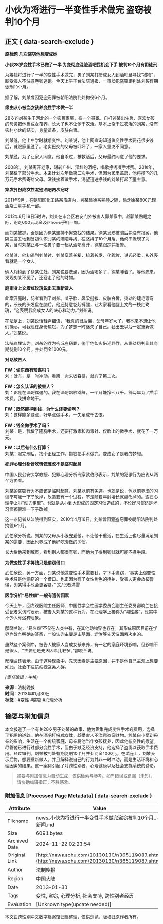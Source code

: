 # 小伙为将进行一半变性手术做完 盗窃被判10个月

## 正文 { data-search-exclude }


**原标题** **几次盗窃他想变成她**

**小伙28岁变性手术已做了一半 为变彻底混迹酒吧找机会下手 被判10个月有期徒刑**

为筹钱将进行了一半的变性手术做完，男子刘某打扮成女人到酒吧里寻找“猎物”，趁受害人不注意卷钱逃跑。今天上午丰台法院通报，一审以犯盗窃罪判处刘某有期徒刑10个月。

据了解，刘某曾因犯盗窃罪被朝阳法院判处拘役6个月。

**缘由从小被当女孩养变性手术做一半**

28岁的刘某生于河北的一个农民家庭，有一个哥哥。自打刘某出生后，喜欢女孩的母亲把他当成女孩养，长大了也不让他干农活。基本上没干过农活的刘某，没有农村小伙的结实，身量苗条，皮肤白皙。

刘某说，他上中学时就想变性。刘某说，他上网查询知道做变性手术要花很多钱后，就跟家里说了。老实巴交的父母被吓坏了，一家人坚决不同意。

刘某说，为了让家人同意，他自杀过，被救活后，父母最终同意了他的要求。

2008年，刘某离开老家，辗转广州、深圳的酒吧，唱歌挣钱凑手术费。2010年，刘某做了部分手术。本来计划次年做第二次手术，但因为家里盖房，他将攒下的几万元手术费寄给父母。没钱接着做手术，渴望迅速挣钱的刘某打起了歪主意。

**案发打扮成女性混迹酒吧两次窃财**

2011年9月，在朝阳区化工路某旅店内，刘某趁徐某熟睡之际，偷走徐某800元现金及三星手机一部。

2012年6月19日5时许，刘某在丰台区右安门外被害人郭某家中，趁郭某熟睡之际，窃走600元现金及iPhone手机一部。

而刘某被抓，全是因为徐某坚持不懈查找的结果。徐某发现被骗后并没有报案，他隔三差五地到当初认识刘某的酒吧寻找。在坚持了10个月后，他终于发现了刘某，当时刘某正与一名男子要一起从酒吧离开，徐某跟踪并报警。

徐某说，他初遇到刘某时，刘某穿着长裙，梳着长发，化着妆，说话轻柔，从外表看就是一个女人。

俩人相约到了徐某住处，刘某说要洗澡，因为酒喝多了，徐某睡着了。等他醒来，发现刘某不见了，还卷走了他的财物。

**庭审身上文着红玫瑰说出去重新做人**

此案开庭时，记者看到了刘某。瓜子脸、鼻梁挺拔、皮肤白皙，烫过的睫毛弯弯的，长长的头发盘在脑后。他还特意卷起裤腿，让大家看他腿上文的一枝红玫瑰，“这表明我变成女人的决心和动力。”刘某说。

在法庭上，刘某说话轻声细语，“我真的很后悔，父母年岁大了，我本来不想让他们操心。可我现在身份尴尬，为了梦想一时迷失了自己。我出去以后一定重新做人。”刘某说。

法院审理认为，刘某的行为构成盗窃罪，鉴于他如实供述罪行，从轻处罚判处其有期徒刑10个月，并处罚金1000元。

**对话被告人**

**FW：偷东西有预谋吗？**  
刘：没有，是一时冲动，看第一次来钱容易，就有了第二次。

**FW：怎么认识的被害人？**  
刘：都是在酒吧偶遇的。我在酒吧唱歌跳舞，一个月能挣七八千。前两年为了攒手术费，我拼命地干。

**FW：既然能挣到钱，为什么还要偷啊？**  
刘：这样能多赚点，好早点做手术，一失足成千古恨。

**FW：钱全做手术了吗？**  
刘某：是，我做了隆胸手术，还要打激素和肉毒针，仅脸上的微手术，就花了一万元。

**FW：以后有什么打算？**  
刘某：服完刑后，找个正经工作，攒钱把手术做完。变成女子是我的梦想。

**犯罪心理分析好吃懒做难改不是临时起意**

中国人民公安大学教授、犯罪心理分析专家武伯欣表示，刘某的犯罪行为应该从两个方面看。

刘某的盗窃行为不应该是临时起意，刘某以前有劣迹。也就是说，他以前养成的习惯不可能一下子改掉，改造要有一个过程，不是随着年龄增长就能改掉的。这在心理学上叫“动力定型”。也就是从小到大形成的固定习惯造成的，不论好习惯还是坏习惯都很难一下子改掉。

这一点记者从法院得到证实，2010年4月16日，刘某曾因犯盗窃罪被朝阳法院判处拘役6个月。

武伯欣分析说，刘某的父母从小很宠爱他，不让他干重活，在生活上也尽量满足刘某的需要，因此也养成了他好吃懒做的习惯。

长大后他来到城市，看到别人都很有钱，而他为了得到钱财就可能不择手段。

**为做变性手术筹钱只是偷窃借口**

武伯欣说，另一方面，刘某说他做变性手术需要钱，才下手盗窃，“事实上做变性手术只是他偷窃的一个借口。也正因为有了女性角色的掩护，受害人更会放松警惕，刘某得手也会更容易。” 文/记者洪雪

**医学分析“易性癖”一般有遗传因素**

今天上午，回龙观医院主任医师、中国性学会性医学委员会副主任委员邸晓兰在接受记者采访时表示，被告人刘某的这种行为，在心理学上被称为“易性癖”，现实中不少人有这种现象。

邸晓兰说，“易性癖”不仅在人类中有，在其他动物界也存在。其形成原因目前在学界尚没有明确的答案，一般认为主要是由基因、遗传等先天性因素决定的。

虽然这个案例中，被告人被家人当成女孩来养，有一定的家庭环境影响，但影响不是很大。“主要还是先天因素比较多。”邸晓兰说。

邸晓兰还表示，由于这种现象中，先天因素是主要原因，并不是他自己主观上想要如此，社会不应该歧视这类人群。

*(责任编辑：牛格)*

**来源**：法制晚报  
**时间**：2013年01月30日  
**标签**：#变性 #盗窃 #心理分析
<!-- tcd_original_link http://news.sohu.com/20130130/n365119087.shtml -->
## 摘要与附加信息

<!-- tcd_abstract -->
本文报道了一个有关28岁男子刘某的故事，他为筹集完成变性手术的费用，选择了犯罪的道路。他在酒吧打扮成女性，趁受害人不注意盗窃财物。刘某自小受到母亲的影响，生活在一个传统家庭，母亲将他当作女孩抚养，因此他有变性的愿望。尽管他已进行过部分变性手术，但由于缺乏经济支持，他选择了盗窃以获取手术费用。经过审判，刘某被判处有期徒刑10个月并处罚金1000元。在法庭上，刘某表示后悔，想要重新做人，并且解释说自己的行为并非一时冲动，而是生活环境和心理因素的结果。这一案例引起了对跨性别者、心理健康以及社会支持系统的讨论。
<!-- tcd_abstract_end -->

> 摘要与附加信息为自动生成，仅供检索与参考。如有错误或遗漏（未知），请协助编辑指正，不胜感激。

### 附加信息 [Processed Page Metadata] { data-search-exclude }

| Attribute       | Value                                  |
|-----------------|----------------------------------------|
| Filename        | news_小伙为将进行一半变性手术做完盗窃被判10个月_-_新闻.md                             |
| Size            | 6091 bytes                           |
| Archived Date   | 2024-11-22 02:23:54                             |
| Original Link   | [http://news.sohu.com/20130130/n365119087.shtml](http://news.sohu.com/20130130/n365119087.shtml)                       |
| Author          | 法制晚报                               |
| Region          | 中国大陆                               |
| Date            | 2013-01-30                                 |
| Tags            | 变性, 盗窃, 心理分析, 社会支持, 跨性别者经历                                 |
| Evaluation            | [Unknown type(update needed)]                                 |
<!-- tcd_table_end -->

本文由跨性别中文数字档案馆归档整理，仅供浏览。版权归原作者所有。

